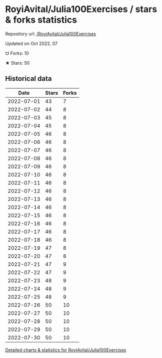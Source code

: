 # RoyiAvital/Julia100Exercises / stars & forks statistics

Repository url: [/RoyiAvital/Julia100Exercises](https://github.com/RoyiAvital/Julia100Exercises)

Updated on Oct 2022, 07

☋ Forks: 10

★ Stars: 50

## Historical data
| Date | Stars | Forks |
|------|-------|-------|
| 2022-07-01 | 43 | 7 | 
| 2022-07-02 | 44 | 8 | 
| 2022-07-03 | 45 | 8 | 
| 2022-07-04 | 45 | 8 | 
| 2022-07-05 | 46 | 8 | 
| 2022-07-06 | 46 | 8 | 
| 2022-07-07 | 46 | 8 | 
| 2022-07-08 | 46 | 8 | 
| 2022-07-09 | 46 | 8 | 
| 2022-07-10 | 46 | 8 | 
| 2022-07-11 | 46 | 8 | 
| 2022-07-12 | 46 | 8 | 
| 2022-07-13 | 46 | 8 | 
| 2022-07-14 | 46 | 8 | 
| 2022-07-15 | 46 | 8 | 
| 2022-07-16 | 46 | 8 | 
| 2022-07-17 | 46 | 8 | 
| 2022-07-18 | 46 | 8 | 
| 2022-07-19 | 47 | 8 | 
| 2022-07-20 | 47 | 8 | 
| 2022-07-21 | 47 | 9 | 
| 2022-07-22 | 47 | 9 | 
| 2022-07-23 | 48 | 9 | 
| 2022-07-24 | 48 | 9 | 
| 2022-07-25 | 48 | 9 | 
| 2022-07-26 | 50 | 10 | 
| 2022-07-27 | 50 | 10 | 
| 2022-07-28 | 50 | 10 | 
| 2022-07-29 | 50 | 10 | 
| 2022-07-30 | 50 | 10 | 


[Detailed charts & statistics for RoyiAvital/Julia100Exercises](https://reviewgithub.com/rep/RoyiAvital/Julia100Exercises)

